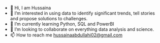 - 👋 Hi, I am Hussaina
- 👀 I’m interested in using data to identify significant trends, tell stories and propose solutions to challenges.
- 🌱 I’m currently learning Python, SQL and PowerBI
- 💞️ I’m looking to collaborate on everything data analysis and science.
- 📫 How to reach me hussainaabdullahi02@gmail.com

<!---
Hussaiyna/Hussaiyna is a ✨ special ✨ repository because its `README.md` (this file) appears on your GitHub profile.
You can click the Preview link to take a look at your changes.
--->
